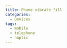 ```yaml
---
title: Phone vibrate fill
categories:
  - Devices
tags:
  - mobile
  - telephone
  - haptic
---
```

